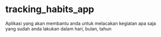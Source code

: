 # tracking_habits_app

Aplikasi yang akan membantu anda untuk melacakan kegiatan apa saja yang sudah anda lakukan dalam hari, bulan, tahun

